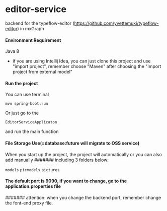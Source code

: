 # editor-service
backend for the typeflow-editor (https://github.com/yvettemuki/typeflow-editor) in mxGraph

#### Environment Requirement

Java 8

* if you are using Intellij Idea, you can just clone this project 
and use "import project", remember choose "Maven" after choosing the "Import project from external model"

#### Run the project
You can use terminal

```
mvn spring-boot:run
```

Or just go to the 

```
EditorServiceApplicaton
``` 

and run the main function 

#### File Storage Use(=database:future will migrate to OSS service)
When you start up the project, the project will automatically or you can also add manually
####### including 3 folders below:

```models```
```picmodels```
```pictures```

#### The default port is 9090, if you want to change, go to the application.properties file
####### attention: when you change the backend port, remember change the font-end proxy file.